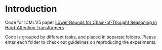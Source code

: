 # Introduction

Code for ICML'25 paper [Lower Bounds for Chain-of-Thought Reasoning in Hard-Attention Transformers](https://openreview.net/forum?id=Oh9sG5ae2b)

Code is grouped by different tasks, and placed in separate folders. Please enter each folder to check out guidelines on reproducing the experiments.
